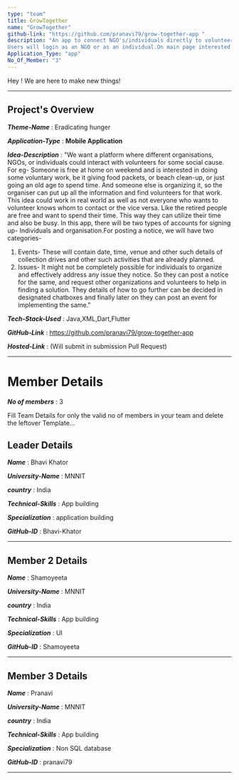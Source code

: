```yaml
---
type: "team"                   
title: GrowTogether 
name: "GrowTogether"
github-link: "https://github.com/pranavi79/grow-together-app "
description: "An app to connect NGO's/individuals directly to volunteers.
Users will login as an NGO or as an individual.On main page interested can post an event along with day and time.Anyone can commit to the event as 'going'.A chatbox is also available to directly contact the organiser.An abstract has also been included for a detailed description."
Application_Type: "app"
No_Of_Member: "3"
---
```


Hey ! We are here to make new things!

---

## Project's Overview

_**Theme-Name**_ : Eradicating hunger

_**Application-Type**_ :    **Mobile Application** 

_**Idea-Description**_ : "We want a platform where different organisations, NGOs, or individuals could interact with volunteers for some social cause. For eg- Someone is free at home on weekend and is interested in doing some voluntary work, be it giving food packets, or beach clean-up, or just going an old age to spend time. And someone else is organizing it, so the organiser can put up all the information and find volunteers for that work.
This idea could work in real world as well as not everyone who wants to volunteer knows whom to contact or the vice versa. 
Like the retired people are free and want to spend their time. This way they can utilize their time and also be busy.
In this app, there will be two types of accounts for signing up- Individuals and organisation.For posting a notice, we will have two categories-
1.	Events- These will contain date, time, venue and other such details of collection drives and other such activities that are already planned.
2.	Issues- It might not be completely possible for individuals to organize and effectively address any issue they notice. So they can post a notice for the same, and request other organizations and volunteers to help in finding a solution. They details of how to go further can be decided in designated chatboxes and finally later on they can post an event for implementing the same."

_**Tech-Stack-Used**_ :    Java,XML,Dart,Flutter

_**GitHub-Link**_ :    https://github.com/pranavi79/grow-together-app

_**Hosted-Link**_ :     (Will submit in submission Pull Request)

---

# Member Details

_**No of members**_ : 3

Fill Team Details for only the valid no of members in your team and delete the leftover Template...

## Leader Details

_**Name**_ : Bhavi Khator

_**University-Name**_ : MNNIT

_**country**_ : India
 
_**Technical-Skills**_ : App building

_**Specialization**_ : application building

_**GitHub-ID**_ :  Bhavi-Khator

---

## Member 2 Details

_**Name**_ : Shamoyeeta

_**University-Name**_ : MNNIT

_**country**_ : India
 
_**Technical-Skills**_ : App building

_**Specialization**_ : UI

_**GitHub-ID**_ :   Shamoyeeta

---

## Member 3 Details

_**Name**_ : Pranavi

_**University-Name**_ : MNNIT

_**country**_ : India
 
_**Technical-Skills**_ : App building

_**Specialization**_ : Non SQL database

_**GitHub-ID**_ :   pranavi79

---


